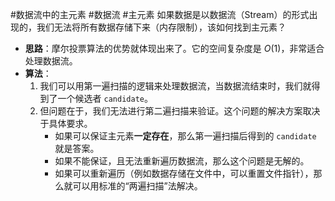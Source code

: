 #数据流中的主元素  #数据流 #主元素 
如果数据是以数据流（Stream）的形式出现的，我们无法将所有数据存储下来（内存限制），该如何找到主元素？

*   **思路**：摩尔投票算法的优势就体现出来了。它的空间复杂度是 $O(1)$，非常适合处理数据流。
*   **算法**：
    1.  我们可以用第一遍扫描的逻辑来处理数据流，当数据流结束时，我们就得到了一个候选者 `candidate`。
    2.  但问题在于，我们无法进行第二遍扫描来验证。这个问题的解决方案取决于具体要求。
        *   如果可以保证主元素**一定存在**，那么第一遍扫描后得到的 `candidate` 就是答案。
        *   如果不能保证，且无法重新遍历数据流，那么这个问题是无解的。
        *   如果可以重新遍历（例如数据存储在文件中，可以重置文件指针），那么就可以用标准的“两遍扫描”法解决。